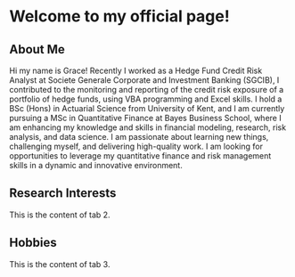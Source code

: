 <link rel="stylesheet" href="style.css">

<h1> Welcome to my official page!</h1>


  <div id="Biography">
    <h2> About Me </h2>
    <p>Hi my name is Grace! Recently I worked as a Hedge Fund Credit Risk Analyst at Societe Generale Corporate and Investment Banking (SGCIB), I contributed to the monitoring and reporting of the credit risk exposure of a portfolio of hedge funds, using VBA programming and Excel skills. I hold a BSc (Hons) in Actuarial Science from University of Kent, and I am currently pursuing a MSc in Quantitative Finance at Bayes Business School, where I am enhancing my knowledge and skills in financial modeling, research, risk analysis, and data science. I am passionate about learning new things, challenging myself, and delivering high-quality work. I am looking for opportunities to leverage my quantitative finance and risk management skills in a dynamic and innovative environment.</p>
  </div>
  <div id="Notes">
    <h2>Research Interests</h2>
    <p>This is the content of tab 2.</p>
  </div>
  <div id="Projects">
    <h2>Hobbies</h2>
    <p>This is the content of tab 3.</p>
  </div>
